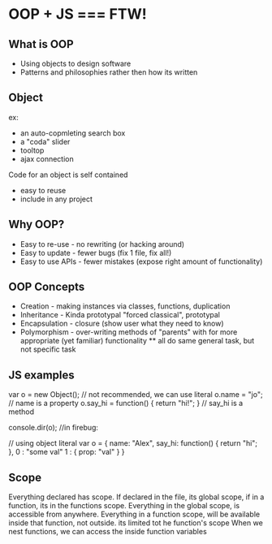 # OOP + JS === FTW!
## What is OOP
* Using objects to design software
* Patterns and philosophies rather then how its written
## Object
ex:
* an auto-copmleting search box
* a "coda" slider
* tooltop
* ajax connection

Code for an object is self contained
* easy to reuse
* include in any project

## Why OOP?
* Easy to re-use - no rewriting (or hacking around)
* Easy to update - fewer bugs (fix 1 file, fix all!)
* Easy to use APIs - fewer mistakes (expose right amount of functionality)

## OOP Concepts
* Creation - making instances via classes, functions, duplication
* Inheritance - Kinda prototypal "forced classical", prototypal
* Encapsulation - closure (show user what they need to know)
* Polymorphism - over-writing methods of "parents" with for more appropriate (yet familiar) functionality
** all do same general task, but not specific task

## JS examples

var o = new Object(); // not recommended, we can use literal
o.name = "jo"; // name is a property
o.say_hi = function() { return "hi!"; } // say_hi is a method

console.dir(o); //in firebug:

// using object literal
var o = {
  name: "Alex",
  say_hi:  function() {
    return "hi";
  },
  0 : "some val"
  1 : {
    prop: "val"
  }
}

## Scope
Everything declared has scope. If declared in the file, its global scope, if in a function, its in the functions scope.
Everything in the global scope, is accessible from anywhere.
Everything in a function scope, will be available inside that function, not outside. its limited tot he function's scope
When we nest functions, we can access the inside function variables
